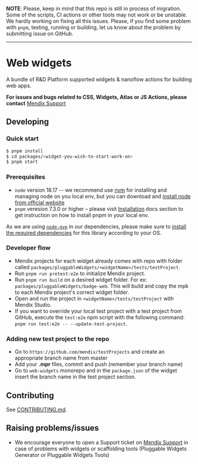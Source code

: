 **NOTE**: Please, keep in mind that this repo is still in process of migration. Some of the scripts, CI actions or other tools may not work or be unstable. We hardly working on fixing all this issues. Please, if you find some problem with `pnpm`, testing, running or building, let us know about the problem by submitting issue on GitHub.

---

# Web widgets

A bundle of R&D Platform supported widgets & nanoflow actions for building web apps.

**For issues and bugs related to CSS, Widgets, Atlas or JS Actions, please contact** [Mendix Support](https://support.mendix.com)

## Developing

### Quick start

```sh
$ pnpm install
$ cd packages/<widget-you-wish-to-start-work-on>
$ pnpm start
```

### Prerequisites

-   `node` version 18.17 -- we recommend use [nvm](https://github.com/nvm-sh/nvm) for installing and managing node on you local env, but you can download and [install node from official website](https://nodejs.org/en/download/)
-   `pnpm` veresion 7.3.0 or higher – please visit [Installation](https://pnpm.io/installation) docs section to get instruction on how to install pnpm in your local env.

As we are using [`node-gyp`](https://github.com/nodejs/node-gyp) in our dependencies, please make sure to [install the required dependencies](https://github.com/nodejs/node-gyp#installation) for this library according to your OS.

### Developer flow

-   Mendix projects for each widget already comes with repo with folder called
    `packages/pluggableWidgets/<widgetName>/tests/testProject`.
-   Run `pnpm run pretest:e2e` to initialize Mendix project.
-   Run `pnpm run build` on a desired widget folder. For ex: `packages/pluggableWidgets/badge-web`. This will build and copy the mpk to
    each Mendix project's correct widget folder.
-   Open and run the project in `<widgetName>/tests/testProject` with Mendix Studio.
-   If you want to override your local test project with a test project from GitHub, execute the `test:e2e` npm script with the following command: `pnpm run test:e2e -- --update-test-project`.

### Adding new test project to the repo

-   Go to `https://github.com/mendix/testProjects` and create an appropriate branch name from master
-   Add your **.mpr** files, commit and push (remember your branch name)
-   Go to `web-widgets` monorepo and in the `package.json` of the widget insert the branch name in the test project section.

## Contributing

See [CONTRIBUTING.md](https://github.com/mendix/web-widgets/blob/main/CONTRIBUTING.md).

## Raising problems/issues

-   We encourage everyone to open a Support ticket on [Mendix Support](https://support.mendix.com) in case of problems with widgets or scaffolding tools (Pluggable Widgets Generator or Pluggable Widgets Tools)
